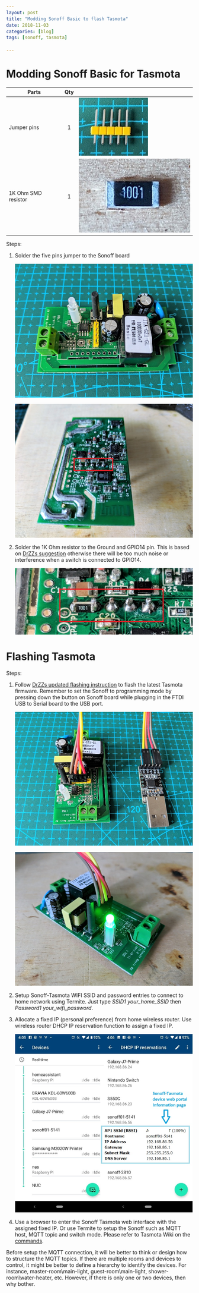 ```yaml
---
layout: post
title: "Modding Sonoff Basic to flash Tasmota"
date: 2018-11-03
categories: [blog]
tags: [sonoff, tasmota]

---
```

# Modding Sonoff Basic for Tasmota


| Parts               |   Qty   |                                                             |
| ------------------- | :-----: | ----------------------------------------------------------- |
| Jumper pins         | 1       | ![](/images/5_pins_jumper.jpg) |
| 1K Ohm SMD resistor | 1       | ![](/images/1K_resistor.jpg)   |


Steps:

1. Solder the five pins jumper to the Sonoff board

   ![5_pins_jumper_placement](/images/5_pins_jumper_placement.jpg)

   ![5_pins_jumper_soldered](/images/5_pins_jumper_soldered.jpg)

2. Solder the 1K Ohm resistor to the Ground and GPIO14 pin. This is based on [DrZZs suggestion](http://drzzs.com/zzonoff-my-masterpiece-diy-smart-switch/) otherwise there will be too much noise or interference when a switch is connected to GPIO14.

   ![1K_resister_soldered](/images/1K_resister_soldered.jpg)


# Flashing Tasmota

Steps:

1. Follow [DrZZs updated flashing instruction](http://drzzs.com/updated-sonoff-basic-flashing/) to flash the latest Tasmota firmware. Remember to set the Sonoff to programming mode by pressing down the button on Sonoff board while plugging in the FTDI USB to Serial board to the USB port.

   ![FTDI_connection](/images/FTDI_connection.jpg)

   ![flash_complete](/images/flash_complete.jpg)

2. Setup Sonoff-Tasmota WIFI SSID and password entries to connect to home network using Termite. Just type *SSID1 your_home_SSID* then *Password1 your_wifi_password*.

3. Allocate a fixed IP (personal preference) from home wireless router. Use wireless router DHCP IP reservation function to assign a fixed IP.

   ![Sonoff_IP](/images/Sonoff_IP.jpg)

4. Use a browser to enter the Sonoff Tasmota web interface with the assigned fixed IP. Or use Termite to setup the Sonoff such as MQTT host, MQTT topic and switch mode. Please refer to Tasmota Wiki on the [commands](https://github.com/arendst/Sonoff-Tasmota/wiki/Commands). 


Before setup the MQTT connection, it will be better to think or design how to structure the MQTT topics. If there are multiple rooms and devices to control, it might be better to define a hierarchy to identify the devices. For instance, master-room\main-light, guest-room\main-light, shower-room\water-heater, etc. However, if there is only one or two devices, then why bother.

